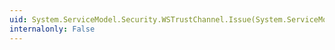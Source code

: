 ```yaml
---
uid: System.ServiceModel.Security.WSTrustChannel.Issue(System.ServiceModel.Channels.Message)
internalonly: False
---
```

